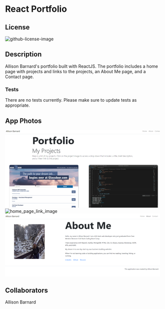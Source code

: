 # React Portfolio

## License  
![github-license-image](https://img.shields.io/github/license/commonality/getting-started-inner-source.svg?style=flat-square)

## Description
Allison Barnard's portfolio built with ReactJS. The portfolio includes a home page with projects and links to the projects, an About Me page, and a Contact page.

### __Tests__
There are no tests currently.  Please make sure to update tests as appropriate.

## App Photos
![home_page_image](/home.png)
![home_page_link_image](/link.png)
![about_page_image](/About.png)



## Collaborators
Allison Barnard

